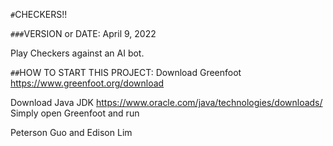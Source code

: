 `#`CHECKERS!! 

`###`VERSION or DATE:
April 9, 2022

Play Checkers against an AI bot.

`##`HOW TO START THIS PROJECT: 
Download Greenfoot https://www.greenfoot.org/download

Download Java JDK https://www.oracle.com/java/technologies/downloads/
Simply open Greenfoot and run

Peterson Guo and Edison Lim
